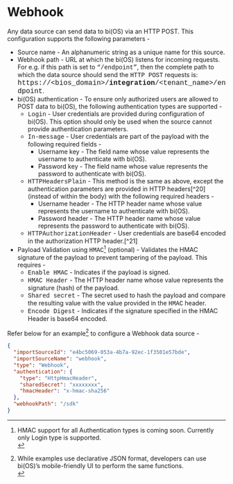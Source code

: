 # Webhook

Any data source can send data to bi(OS) via an HTTP POST.  This configuration supports the following parameters -
* Source name - An alphanumeric string as a unique name for this source.
* Webhook path - URL at which the bi(OS) listens for incoming requests. For e.g. if this path is set to <span style="font-family:Courier New;">“/endpoint”</span>,
  then the complete path to which the data source should send the <span style="font-family:Courier New;">HTTP POST</span> requests is:
  <span style="font-family:Courier New; font-size:16px;">https://&lt;bios_domain&gt;/**integration**/&lt;tenant_name&gt;/endpoint</span>.
* bi(OS) authentication - To ensure only authorized users are allowed to POST data to bi(OS), the following
  authentication types are supported -
  * <span style="font-family:Courier New;">Login</span> - User credentials are provided during configuration of bi(OS).  This option should only be used when the
    source cannot provide authentication parameters.
  * <span style="font-family:Courier New;">In-message</span> - User credentials are part of the payload with the following required fields -
    * Username key - The field name whose value represents the username to authenticate with bi(OS).
    * Password key - The field name whose value represents the password to authenticate with bi(OS).
  * <span style="font-family:Courier New;">HTTPHeadersPlain</span> - This method is the same as above, except the authentication parameters are provided in HTTP
    headers[^20]  (instead of within the body) with the following required headers -
    * Username header - The HTTP header name whose value represents the username to authenticate with bi(OS).
    * Password header - The HTTP header name whose value represents the password to authenticate with bi(OS).
  * <span style="font-family:Courier New;">HTTPAuthorizationHeader</span> - User credentials are base64 encoded in the authorization HTTP header.[^21]
* Payload Validation using <span style="font-family:Courier New;">HMAC</span>[^22]  (optional)  - Validates the HMAC signature of the payload to prevent tampering
  of the payload. This requires -
  * <span style="font-family:Courier New;">Enable HMAC</span> - Indicates if the payload is signed.
  * <span style="font-family:Courier New;">HMAC Header</span> - The HTTP header name whose value represents the signature (hash) of the payload.
  * <span style="font-family:Courier New;">Shared secret</span> - The secret used to hash the payload and compare the resulting value with the
    value provided in the <span style="font-family:Courier New;">HMAC</span> header.
  * <span style="font-family:Courier New;">Encode Digest</span> - Indicates if the signature specified in the HMAC Header is base64 encoded.

Refer below for an example[^23]  to configure a Webhook data source -

```json
{
  "importSourceId": "e4bc5069-053a-4b7a-92ec-1f3501e57bde",
  "importSourceName": "webhook",
  "type": "Webhook",
  "authentication": {
    "type": "HttpHmacHeader",
    "sharedSecret": "xxxxxxxx",
    "hmacHeader": "x-hmac-sha256"
  },
  "webhookPath": "/sdk"
}
```

[^22]: HMAC support for all Authentication types is coming soon.  Currently only Login type is supported. <br/>
[^23]: While examples use declarative JSON format, developers can use bi(OS)’s mobile-friendly UI to perform the same functions. <br/>
